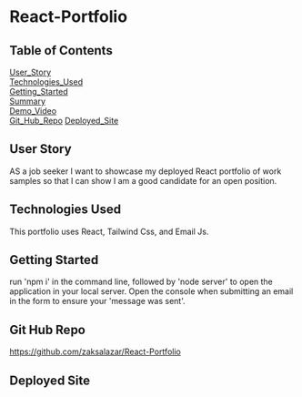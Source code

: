 # React-Portfolio

## Table of Contents 
[User_Story](#userstory)<br>
[Technologies_Used](#technologies_used)<br>
[Getting_Started](#getting_started)<br>
[Summary](#summary)<br>
[Demo_Video](#demo_video)<br>
[Git_Hub_Repo](#git-hub-repo) 
[Deployed_Site](#deployed-site)


## User Story

AS a job seeker I want to showcase my deployed React portfolio of work samples
so that I can show I am a good candidate for an open position.

## Technologies Used
This portfolio uses React, Tailwind Css, and Email Js. 

## Getting Started
run 'npm i' in the command line, followed by 'node server' to open the application in your local server. 
Open the console when submitting an email in the form to ensure your 'message was sent'. 

## Git Hub Repo 
https://github.com/zaksalazar/React-Portfolio

## Deployed Site 